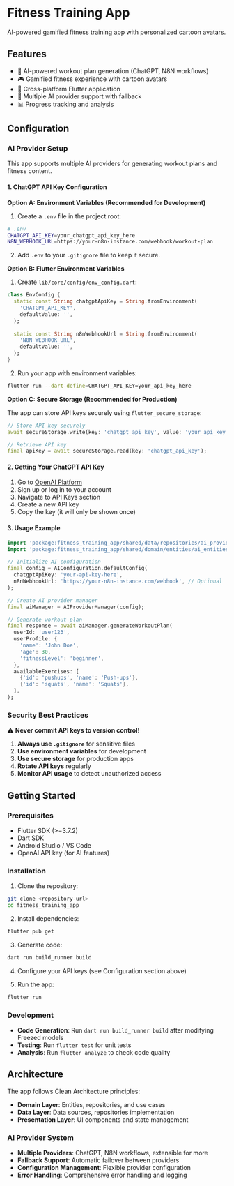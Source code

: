 # Fitness Training App

AI-powered gamified fitness training app with personalized cartoon avatars.

## Features

- 🤖 AI-powered workout plan generation (ChatGPT, N8N workflows)
- 🎮 Gamified fitness experience with cartoon avatars
- 📱 Cross-platform Flutter application
- 🔄 Multiple AI provider support with fallback
- 📊 Progress tracking and analysis

## Configuration

### AI Provider Setup

This app supports multiple AI providers for generating workout plans and fitness content.

#### 1. ChatGPT API Key Configuration

**Option A: Environment Variables (Recommended for Development)**

1. Create a `.env` file in the project root:
```bash
# .env
CHATGPT_API_KEY=your_chatgpt_api_key_here
N8N_WEBHOOK_URL=https://your-n8n-instance.com/webhook/workout-plan
```

2. Add `.env` to your `.gitignore` file to keep it secure.

**Option B: Flutter Environment Variables**

1. Create `lib/core/config/env_config.dart`:
```dart
class EnvConfig {
  static const String chatgptApiKey = String.fromEnvironment(
    'CHATGPT_API_KEY',
    defaultValue: '',
  );
  
  static const String n8nWebhookUrl = String.fromEnvironment(
    'N8N_WEBHOOK_URL', 
    defaultValue: '',
  );
}
```

2. Run your app with environment variables:
```bash
flutter run --dart-define=CHATGPT_API_KEY=your_api_key_here
```

**Option C: Secure Storage (Recommended for Production)**

The app can store API keys securely using `flutter_secure_storage`:

```dart
// Store API key securely
await secureStorage.write(key: 'chatgpt_api_key', value: 'your_api_key');

// Retrieve API key
final apiKey = await secureStorage.read(key: 'chatgpt_api_key');
```

#### 2. Getting Your ChatGPT API Key

1. Go to [OpenAI Platform](https://platform.openai.com/)
2. Sign up or log in to your account
3. Navigate to API Keys section
4. Create a new API key
5. Copy the key (it will only be shown once)

#### 3. Usage Example

```dart
import 'package:fitness_training_app/shared/data/repositories/ai_provider_manager.dart';
import 'package:fitness_training_app/shared/domain/entities/ai_entities.dart';

// Initialize AI configuration
final config = AIConfiguration.defaultConfig(
  chatgptApiKey: 'your-api-key-here',
  n8nWebhookUrl: 'https://your-n8n-instance.com/webhook', // Optional
);

// Create AI provider manager
final aiManager = AIProviderManager(config);

// Generate workout plan
final response = await aiManager.generateWorkoutPlan(
  userId: 'user123',
  userProfile: {
    'name': 'John Doe',
    'age': 30,
    'fitnessLevel': 'beginner',
  },
  availableExercises: [
    {'id': 'pushups', 'name': 'Push-ups'},
    {'id': 'squats', 'name': 'Squats'},
  ],
);
```

### Security Best Practices

⚠️ **Never commit API keys to version control!**

1. **Always use `.gitignore`** for sensitive files
2. **Use environment variables** for development
3. **Use secure storage** for production apps
4. **Rotate API keys** regularly
5. **Monitor API usage** to detect unauthorized access

## Getting Started

### Prerequisites

- Flutter SDK (>=3.7.2)
- Dart SDK
- Android Studio / VS Code
- OpenAI API key (for AI features)

### Installation

1. Clone the repository:
```bash
git clone <repository-url>
cd fitness_training_app
```

2. Install dependencies:
```bash
flutter pub get
```

3. Generate code:
```bash
dart run build_runner build
```

4. Configure your API keys (see Configuration section above)

5. Run the app:
```bash
flutter run
```

### Development

- **Code Generation**: Run `dart run build_runner build` after modifying Freezed models
- **Testing**: Run `flutter test` for unit tests
- **Analysis**: Run `flutter analyze` to check code quality

## Architecture

The app follows Clean Architecture principles:

- **Domain Layer**: Entities, repositories, and use cases
- **Data Layer**: Data sources, repositories implementation
- **Presentation Layer**: UI components and state management

### AI Provider System

- **Multiple Providers**: ChatGPT, N8N workflows, extensible for more
- **Fallback Support**: Automatic failover between providers
- **Configuration Management**: Flexible provider configuration
- **Error Handling**: Comprehensive error handling and logging
